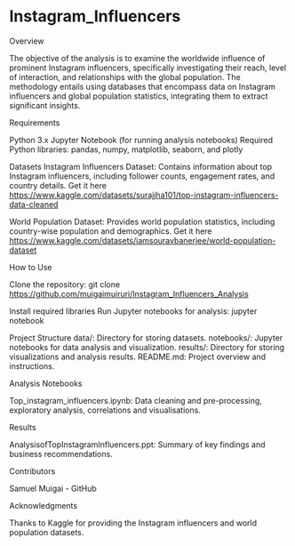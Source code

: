 # Instagram_Influencers

Overview


The objective of the analysis is to examine the worldwide influence of prominent Instagram influencers, specifically investigating their reach, level of interaction, and relationships with the global population. The methodology entails using databases that encompass data on Instagram influencers and global population statistics, integrating them to extract significant insights.

Requirements

Python 3.x
Jupyter Notebook (for running analysis notebooks)
Required Python libraries: pandas, numpy, matplotlib, seaborn, and plotly

Datasets
Instagram Influencers Dataset: Contains information about top Instagram influencers, including follower counts, engagement rates, and country details.
Get it here https://www.kaggle.com/datasets/surajjha101/top-instagram-influencers-data-cleaned

World Population Dataset: Provides world population statistics, including country-wise population and demographics.
Get it here https://www.kaggle.com/datasets/iamsouravbanerjee/world-population-dataset

How to Use

Clone the repository: git clone https://github.com/muigaimuiruri/Instagram_Influencers_Analysis

Install required libraries
Run Jupyter notebooks for analysis: jupyter notebook

Project Structure
data/: Directory for storing datasets.
notebooks/: Jupyter notebooks for data analysis and visualization.
results/: Directory for storing visualizations and analysis results.
README.md: Project overview and instructions.

Analysis Notebooks

Top_instagram_influencers.ipynb: Data cleaning and pre-processing, exploratory analysis, correlations and visualisations.

Results

AnalysisofTopInstagramInfluencers.ppt: Summary of key findings and business recommendations.

Contributors

Samuel Muigai - GitHub


Acknowledgments

Thanks to Kaggle for providing the Instagram influencers and world population datasets.


